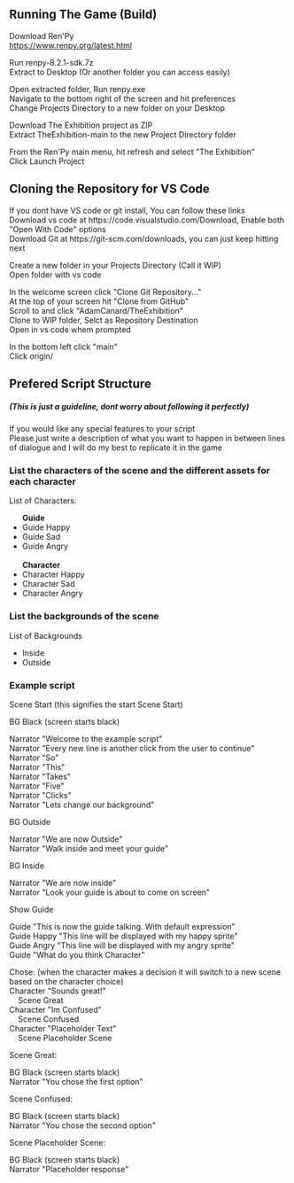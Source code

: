<h2>Running The Game (Build)</h2>

Download Ren'Py<br />
https://www.renpy.org/latest.html<br />

Run renpy-8.2.1-sdk.7z <br />
Extract to Desktop (Or another folder you can access easily) <br />

Open extracted folder, Run renpy.exe <br />
Navigate to the bottom right of the screen and hit preferences <br />
Change Projects Directory to a new folder on your Desktop <br />

Download The Exhibition project as ZIP <br />
Extract TheExhibition-main to the new Project Directory folder <br />

From the Ren'Py main menu, hit refresh and select "The Exhibition" <br />
Click Launch Project <br />

<h2>Cloning the Repository for VS Code</h2>
If you dont have VS code or git install, You can follow these links<br />
Download vs code at https://code.visualstudio.com/Download, Enable both "Open With Code" options<br />
Download Git at https://git-scm.com/downloads, you can just keep hitting next <br />

Create a new folder in your Projects Directory (Call it WIP)<br />
Open folder with vs code<br />

In the welcome screen click "Clone Git Repository..."<br />
At the top of your screen hit "Clone from GitHub" <br />
Scroll to and click "AdamCanard/TheExhibition" <br />
Clone to WIP folder, Selct as Repository Destination <br />
Open in vs code whem prompted <br />

In the bottom left click "main" <br />
Click origin/<Your Name> <br />

<h2>Prefered Script Structure</h2>
<h5>(This is just a guideline, dont worry about following it perfectly)</h5>

If you would like any special features to your script<br />
Please just write a description of what you want to happen in between lines of dialogue and I will do my best to replicate it in the game<br />

<h3>List the characters of the scene and the different assets for each character</h3>

List of Characters: <br />
<ul>
<b>Guide</b>
    <li>Guide Happy</li>
    <li>Guide Sad</li>
    <li>Guide Angry</li>
  <br />
<b>Character</b>
  <li>Character Happy</li>
  <li>Character Sad</li>
  <li>Character Angry</li>
</ul>

<h3>List the backgrounds of the scene</h3>
List of Backgrounds <br />
<ul>
<li>Inside</li>
<li>Outside</li>
</ul>

<h3>Example script</h3>

Scene Start (this signifies the start Scene Start)<br />

BG Black (screen starts black)<br />

Narrator "Welcome to the example script"<br />
Narrator "Every new line is another click from the user to continue"<br />
Narrator "So"<br />
Narrator "This"<br />
Narrator "Takes"<br />
Narrator "Five"<br />
Narrator "Clicks"<br />
Narrator "Lets change our background"<br />

BG Outside<br />

Narrator "We are now Outside"<br />
Narrator "Walk inside and meet your guide"<br />

BG Inside<br />

Narrator "We are now inside"<br />
Narrator "Look your guide is about to come on screen"<br />

Show Guide<br />

Guide "This is now the guide talking. With default expression"<br />
Guide Happy "This line will be displayed with my happy sprite"<br />
Guide Angry "This line will be displayed with my angry sprite"<br />
Guide "What do you think Character"<br />

Chose: (when the character makes a decision it will switch to a new scene based on the character choice) <br />
Character "Sounds great!"<br />
&nbsp;&nbsp;&nbsp;&nbsp;Scene Great<br />
Character "Im Confused"<br />
&nbsp;&nbsp;&nbsp;&nbsp;Scene Confused<br />
Character "Placeholder Text"<br />
&nbsp;&nbsp;&nbsp;&nbsp;Scene Placeholder Scene<br />

Scene Great:<br />

BG Black (screen starts black)<br />
Narrator "You chose the first option"<br />

Scene Confused:<br />

BG Black (screen starts black)<br />
Narrator "You chose the second option"<br />

Scene Placeholder Scene:<br />

BG Black (screen starts black)<br />
Narrator "Placeholder response"<br />
